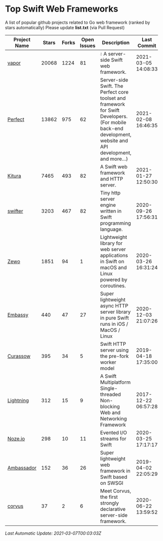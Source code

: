 # Top Swift Web Frameworks
A list of popular github projects related to Go web framework (ranked by stars automatically)
Please update **list.txt** (via Pull Request)

| Project Name | Stars | Forks | Open Issues | Description | Last Commit |
| ------------ | ----- | ----- | ----------- | ----------- | ----------- |
| [vapor](https://github.com/vapor/vapor) | 20068 | 1224 | 81 | 💧 A server-side Swift web framework. | 2021-03-05 14:08:33 |
| [Perfect](https://github.com/PerfectlySoft/Perfect) | 13862 | 975 | 62 | Server-side Swift. The Perfect core toolset and framework for Swift Developers. (For mobile back-end development, website and API development, and more…) | 2021-02-08 16:46:35 |
| [Kitura](https://github.com/Kitura/Kitura) | 7465 | 493 | 82 | A Swift web framework and HTTP server. | 2021-01-27 12:50:30 |
| [swifter](https://github.com/httpswift/swifter) | 3203 | 467 | 82 | Tiny http server engine written in Swift programming language. | 2020-09-26 17:56:31 |
| [Zewo](https://github.com/Zewo/Zewo) | 1851 | 94 | 1 | Lightweight library for web server applications in Swift on macOS and Linux powered by coroutines. | 2020-03-26 16:31:24 |
| [Embassy](https://github.com/envoy/Embassy) | 440 | 47 | 27 | Super lightweight async HTTP server library in pure Swift runs in iOS / MacOS / Linux | 2020-12-03 21:07:26 |
| [Curassow](https://github.com/kylef-archive/Curassow) | 395 | 34 | 5 | Swift HTTP server using the pre-fork worker model | 2019-04-18 17:35:00 |
| [Lightning](https://github.com/skylab-inc/Lightning) | 312 | 15 | 9 | A Swift Multiplatform Single-threaded Non-blocking Web and Networking Framework | 2017-12-22 06:57:28 |
| [Noze.io](https://github.com/NozeIO/Noze.io) | 298 | 10 | 11 | Evented I/O streams for Swift | 2020-03-25 17:17:17 |
| [Ambassador](https://github.com/envoy/Ambassador) | 152 | 36 | 26 | Super lightweight web framework in Swift based on SWSGI | 2019-04-02 22:05:29 |
| [corvus](https://github.com/Apodini/corvus) | 37 | 2 | 6 | Meet Corvus, the first strongly declarative server-side framework. | 2020-06-22 13:59:52 |

*Last Automatic Update: 2021-03-07T00:03:03Z*